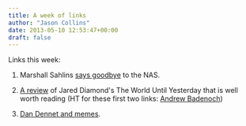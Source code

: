 ```yaml
---
title: A week of links
author: "Jason Collins"
date: 2013-05-10 12:53:47+00:00
draft: false
---
```


Links this week:



	
  1. Marshall Sahlins [says goodbye](http://anthroniche.com/darkness_documents/0632.pdf) to the NAS.

	
  2. [A review](http://www.columbia.edu/~saw2156/HunterBlatherer.pdf) of Jared Diamond's The World Until Yesterday that is well worth reading (HT for these first two links: [Andrew Badenoch](https://twitter.com/evolvify))

  3. [Dan Dennet and memes](http://www.replicatedtypo.com/more-on-dennett-on-memes/6249.html).


